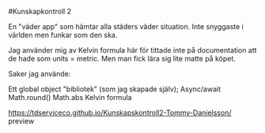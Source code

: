 #Kunskapkontroll 2

En "väder app" som hämtar alla städers väder situation.
Inte snyggaste i världen men funkar som den ska.

Jag använder mig av Kelvin formula här för tittade inte på documentation att de hade som units = metric.
Men man fick lära sig lite matte på köpet.

Saker jag använde:

Ett global object "bibliotek" (som jag skapade själv);
Async/await
Math.round()
Math.abs
Kelvin formula


https://tdserviceco.github.io/Kunskapskontroll2-Tommy-Danielsson/ preview

